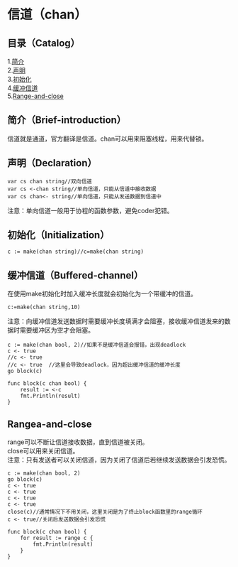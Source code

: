 # 信道（chan）
## 目录（Catalog）
1.[简介](#简介brief-introduction)</br>
2.[声明](#声明declaration)</br>
3.[初始化](#初始化initialization)</br>
4.[缓冲信道](#缓冲信道buffered-channel)</br>
5.[Range-and-close](#range-and-close)</br>
## 简介（Brief-introduction）
信道就是通道，官方翻译是信道。chan可以用来阻塞线程，用来代替锁。
## 声明（Declaration）
```
var cs chan string//双向信道
var cs <-chan string//单向信道，只能从信道中接收数据
var cs chan<- string//单向信道，只能从发送数据到信道中
```
注意：单向信道一般用于协程的函数参数，避免coder犯错。
## 初始化（Initialization）
```
c := make(chan string)//c=make(chan string)
```
## 缓冲信道（Buffered-channel）
在使用make初始化时加入缓冲长度就会初始化为一个带缓冲的信道。
```
c:=make(chan string,10)
```
注意：向缓冲信道发送数据时需要缓冲长度填满才会阻塞，接收缓冲信道发来的数据时需要缓冲区为空才会阻塞。
```
c := make(chan bool, 2)//如果不是缓冲信道会报错，出现deadlock
c <- true
//c <- true
//c <- true  //这里会导致deadlock，因为超出缓冲信道的缓冲长度
go block(c)

func block(c chan bool) {
	result := <-c
	fmt.Println(result)
}
```
## Rangea-and-close
range可以不断让信道接收数据，直到信道被关闭。</br>
close可以用来关闭信道。</br>
注意：只有发送者可以关闭信道，因为关闭了信道后若继续发送数据会引发恐慌。</br>
```
c := make(chan bool, 2)
go block(c)
c <- true
c <- true
c <- true
c <- true
close(c)//通常情况下不用关闭，这里关闭是为了终止block函数里的range循环
c <- true//关闭后发送数据会引发恐慌

func block(c chan bool) {
	for result := range c {
		fmt.Println(result)
	}
}
```
